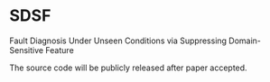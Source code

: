 # SDSF
Fault Diagnosis Under Unseen Conditions via Suppressing Domain-Sensitive Feature

The source code will be publicly released after paper accepted.

